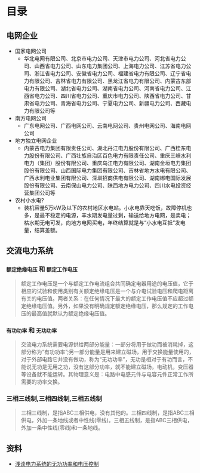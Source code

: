 # 目录

## 电网企业
- 国家电网公司
    - 华北电网有限公司、北京市电力公司、天津市电力公司、河北省电力公司、山西省电力公司、山东电力集团公司、上海电力公司、江苏省电力公司、浙江省电力公司、安徽省电力公司、福建省电力有限公司、辽宁省电力有限公司、吉林省电力有限公司、黑龙江省电力有限公司、内蒙古东部电力有限公司、湖北省电力公司、湖南省电力公司、河南省电力公司、江西省电力公司、四川省电力公司、重庆市电力公司、陕西省电力公司、甘肃省电力公司、青海省电力公司、宁夏电力公司、新疆电力公司、西藏电力有限公司等
- 南方电网公司
    - 广东电网公司、广西电网公司、云南电网公司、贵州电网公司、海南电网公司
- 地方独立电网企业
    - 内蒙古电力集团有限责任公司、湖北丹江电力股份有限公司、广西桂东电力股份有限公司、广西壮族自治区百色电力有限责任公司、重庆三峡水利电力（集团）股份有限公司、重庆乌江电力有限公司、湖南金垣电力集团股份有限公司、山西国际电力集团有限公司、吉林省地方水电有限公司、广西水利电业集团有限公司、深圳招商供电有限公司、湖南郴电国际发展股份有限公司、云南保山电力公司、陕西地方电力公司、四川水电投资经营集团公司等
- 农村小水电?
    - 装机容量5万kW及以下的农村地区水电站。小水电靠天吃饭，故障停机也多，是最不稳定的电源，丰水期发电量过剩，输送给地方电网，是卖电；枯水期无电可发，向地方电网买电，年终结算就是与“小水电互抵”发电量，结算差额。

## 交流电力系统

### `额定绝缘电压` 和 `额定工作电压`

> 额定工作电压是一个与额定工作电流组合共同确定电器用途的电压值，它于相应的试验和使用类别有关额定绝缘电压是一个与介电试验电压和爬电距离有关的电压值。两者关系：在任何情况下最大的额定工作电压值不应超过额定绝缘电压值。另外，如果没有明确规定额定绝缘电压，那么规定的工作电压的最高值就默认为额定绝缘电压值。

### `有功功率` 和 `无功功率`

> 交流电力系统需要电源供给两部分能量：一部分将用于做功而被消耗掉，这部分称为“有功功率”;另一部分能量是用来建立磁场，用于交换能量使用的，对于外部电路它并没有做功，称为“无功功率”，无功是相对于有功而言，不能说无功是无用之功，没有这部分功率，就不能建立磁场，电动机，变压器等设备就不能运转。其物理意义是：电路中电感元件与电容元件正常工作所需要的功率交换。

### 三相三线制,三相四线制,三相五线制

> 三相三线制，是指ABC三相供电，没有其他的。三相四线制，是指ABC三相供电，外加一条地线或者中性线(零线)。三相五线制，是指ABC三相供电，外加一条中性线(零线)和一条地线。

## 资料

- [浅谈电力系统的无功功率和电压控制](http://www.chinasmartgrid.com.cn/tech/20120424/137083.shtml)